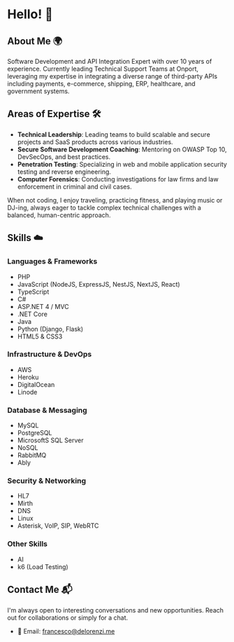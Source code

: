 # Hello! 👋

## About Me 🌍
Software Development and API Integration Expert with over 10 years of experience. Currently leading Technical Support Teams at Onport, leveraging my expertise in integrating a diverse range of third-party APIs including payments, e-commerce, shipping, ERP, healthcare, and government systems.

## Areas of Expertise 🛠️
- **Technical Leadership**: Leading teams to build scalable and secure projects and SaaS products across various industries.
- **Secure Software Development Coaching**: Mentoring on OWASP Top 10, DevSecOps, and best practices.
- **Penetration Testing**: Specializing in web and mobile application security testing and reverse engineering.
- **Computer Forensics**: Conducting investigations for law firms and law enforcement in criminal and civil cases.

When not coding, I enjoy traveling, practicing fitness, and playing music or DJ-ing, always eager to tackle complex technical challenges with a balanced, human-centric approach.

## Skills ☁️
### Languages & Frameworks
- PHP
- JavaScript (NodeJS, ExpressJS, NestJS, NextJS, React)
- TypeScript
- C#
- ASP.NET 4 / MVC
- .NET Core
- Java
- Python (Django, Flask)
- HTML5 & CSS3

### Infrastructure & DevOps
- AWS
- Heroku
- DigitalOcean
- Linode

### Database & Messaging
- MySQL
- PostgreSQL
- MicrosoftS SQL Server
- NoSQL
- RabbitMQ
- Ably

### Security & Networking
- HL7
- Mirth
- DNS
- Linux
- Asterisk, VoIP, SIP, WebRTC

### Other Skills
- AI
- k6 (Load Testing)

## Contact Me 📬
I'm always open to interesting conversations and new opportunities. Reach out for collaborations or simply for a chat.
- 📧 Email: [francesco@delorenzi.me](mailto:francesco@delorenzi.me)
